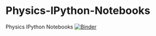 # Physics-IPython-Notebooks
Physics IPython Notebooks
[![Binder](http://mybinder.org/badge.svg)](http://mybinder.org:/repo/hartwickchaoslab/physics-ipython-notebooks)
